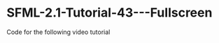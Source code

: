 SFML-2.1-Tutorial-43---Fullscreen
=================================

Code for the following video tutorial 
